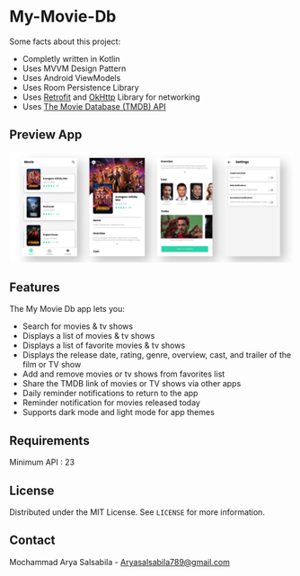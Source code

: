 # My-Movie-Db

Some facts about this project:

- Completly written in Kotlin
- Uses MVVM Design Pattern
- Uses Android ViewModels
- Uses Room Persistence Library
- Uses [Retrofit](https://square.github.io/retrofit/) and [OkHttp](https://square.github.io/okhttp/) Library for networking
- Uses [The Movie Database (TMDB) API](https://www.themoviedb.org/documentation/api)

## Preview App

![](PreviewApp.png)

## Features

The My Movie Db app lets you:
- Search for movies & tv shows
- Displays a list of movies & tv shows
- Displays a list of favorite movies & tv shows
- Displays the release date, rating, genre, overview, cast, and trailer of the film or TV show
- Add and remove movies or tv shows from favorites list
- Share the TMDB link of movies or TV shows via other apps
- Daily reminder notifications to return to the app
- Reminder notification for movies released today
- Supports dark mode and light mode for app themes

## Requirements

Minimum API : 23

## License

Distributed under the MIT License. See `LICENSE` for more information.

## Contact

Mochammad Arya Salsabila - Aryasalsabila789@gmail.com
